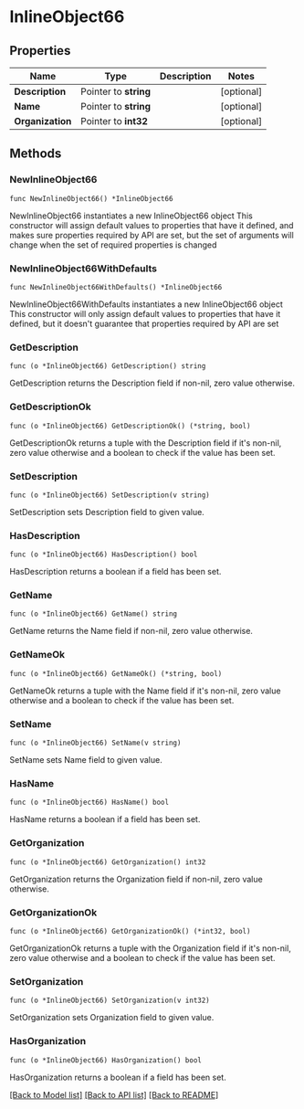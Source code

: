 # InlineObject66

## Properties

Name | Type | Description | Notes
------------ | ------------- | ------------- | -------------
**Description** | Pointer to **string** |  | [optional] 
**Name** | Pointer to **string** |  | [optional] 
**Organization** | Pointer to **int32** |  | [optional] 

## Methods

### NewInlineObject66

`func NewInlineObject66() *InlineObject66`

NewInlineObject66 instantiates a new InlineObject66 object
This constructor will assign default values to properties that have it defined,
and makes sure properties required by API are set, but the set of arguments
will change when the set of required properties is changed

### NewInlineObject66WithDefaults

`func NewInlineObject66WithDefaults() *InlineObject66`

NewInlineObject66WithDefaults instantiates a new InlineObject66 object
This constructor will only assign default values to properties that have it defined,
but it doesn't guarantee that properties required by API are set

### GetDescription

`func (o *InlineObject66) GetDescription() string`

GetDescription returns the Description field if non-nil, zero value otherwise.

### GetDescriptionOk

`func (o *InlineObject66) GetDescriptionOk() (*string, bool)`

GetDescriptionOk returns a tuple with the Description field if it's non-nil, zero value otherwise
and a boolean to check if the value has been set.

### SetDescription

`func (o *InlineObject66) SetDescription(v string)`

SetDescription sets Description field to given value.

### HasDescription

`func (o *InlineObject66) HasDescription() bool`

HasDescription returns a boolean if a field has been set.

### GetName

`func (o *InlineObject66) GetName() string`

GetName returns the Name field if non-nil, zero value otherwise.

### GetNameOk

`func (o *InlineObject66) GetNameOk() (*string, bool)`

GetNameOk returns a tuple with the Name field if it's non-nil, zero value otherwise
and a boolean to check if the value has been set.

### SetName

`func (o *InlineObject66) SetName(v string)`

SetName sets Name field to given value.

### HasName

`func (o *InlineObject66) HasName() bool`

HasName returns a boolean if a field has been set.

### GetOrganization

`func (o *InlineObject66) GetOrganization() int32`

GetOrganization returns the Organization field if non-nil, zero value otherwise.

### GetOrganizationOk

`func (o *InlineObject66) GetOrganizationOk() (*int32, bool)`

GetOrganizationOk returns a tuple with the Organization field if it's non-nil, zero value otherwise
and a boolean to check if the value has been set.

### SetOrganization

`func (o *InlineObject66) SetOrganization(v int32)`

SetOrganization sets Organization field to given value.

### HasOrganization

`func (o *InlineObject66) HasOrganization() bool`

HasOrganization returns a boolean if a field has been set.


[[Back to Model list]](../README.md#documentation-for-models) [[Back to API list]](../README.md#documentation-for-api-endpoints) [[Back to README]](../README.md)


